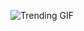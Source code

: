 
<!-- GIF_SECTION -->
![Trending GIF](https://media2.giphy.com/media/v1.Y2lkPThiYjIxNzcydmZvNWFrMzRsaHVjNWFuMXlnMG43d2YwYWpjcmp6NjJpcTRsZ3g2eSZlcD12MV9naWZzX3NlYXJjaCZjdD1n/rplvK3z0IzLqBxVJWk/giphy.gif)
<!-- END_GIF_SECTION -->
